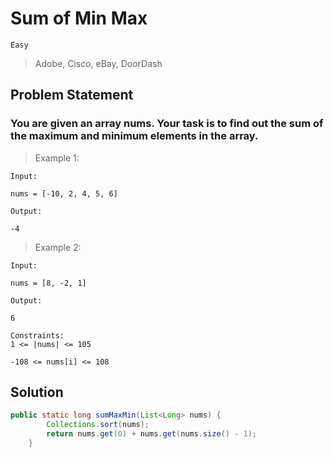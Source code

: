 # Sum of Min Max

`Easy`

> Adobe, Cisco, eBay, DoorDash

## Problem Statement

### You are given an array nums. Your task is to find out the sum of the maximum and minimum elements in the array.

> Example 1:

```
Input:

nums = [-10, 2, 4, 5, 6]

Output:

-4
```

> Example 2:

```
Input:

nums = [8, -2, 1]

Output:

6
```

```
Constraints:
1 <= |nums| <= 105

-108 <= nums[i] <= 108
```

## Solution

```java
public static long sumMaxMin(List<Long> nums) {
        Collections.sort(nums);
        return nums.get(0) + nums.get(nums.size() - 1);
    }
```
